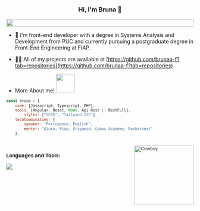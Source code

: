 <h3 align="center"> Hi, I'm Bruna 🦄</h3>

<img src="https://i.imgur.com/dBaSKWF.gif" height="20" width="100%">

- 🔭 I'm front-end developer with a degree in Systems Analysis and Development from PUC and currently pursuing a postgraduate degree in Front-End Engineering at FIAP. 

- 👨‍💻 All of my projects are available at [https://github.com/brunaa-f?tab=repositories](https://github.com/brunaa-f?tab=repositories)

- <p>More About me! <small><img src="https://i.pinimg.com/originals/e5/93/ab/e593ab0589d5f1b389e4dfbcce2bce20.gif" width= "50" heigth= "60"></small</p>

```JavaScript
const bruna = {
	code: [Javascript, Typescript, PHP],
	tools: [Angular, React, Node, Api Rest || RestFull],
        styles: ["SCSS", "Tailwind CSS"]
	techCommunities: {
		speaker: "Portuguese, English",
		mentor: "Alura, Fiap, Origamid, Cubos Academy, Rocketseat"
	},
```

<br>

<img align="right" alt="Cowboy"  height="160" src="https://i.giphy.com/media/JTV1xv9aadY3YLwEfy/200w.webp">

<h3 align="left">Languages and Tools:</h3>

<p align="left"> 
  <a href="https://skillicons.dev">
    <img src="https://skillicons.dev/icons?i=html,css,scss,angular,react,nodejs,npm,git,figma,docker" />
  </a>
</p>
